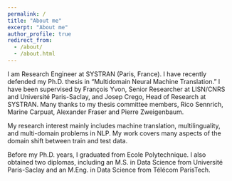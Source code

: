```yaml
---
permalink: /
title: "About me"
excerpt: "About me"
author_profile: true
redirect_from: 
  - /about/
  - /about.html
---
```

I am Research Engineer at SYSTRAN (Paris, France). I have recently defended my Ph.D. thesis in “Multidomain Neural Machine Translation.” I have been supervised by François Yvon, Senior Researcher at LISN/CNRS and Université Paris-Saclay, and Josep Crego, Head of Research at SYSTRAN. Many thanks to my thesis committee members, Rico Sennrich, Marine Carpuat, Alexander Fraser and Pierre Zweigenbaum.

My research interest mainly includes machine translation, multilinguality, and multi-domain problems in NLP. My work covers many aspects of the domain shift between train and test data.

Before my Ph.D. years, I graduated from Ecole Polytechnique. I also obtained two diplomas, including an M.S. in Data Science from Université Paris-Saclay and an M.Eng. in Data Science from Télécom ParisTech.
